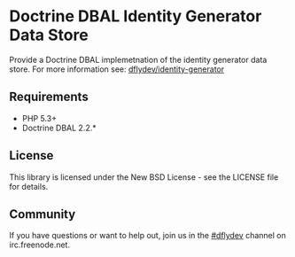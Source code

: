 Doctrine DBAL Identity Generator Data Store
===========================================

Provide a Doctrine DBAL implemetnation of the identity generator
data store. For more information see:
[dflydev/identity-generator](https://github.com/dflydev/dflydev-identity-generator)


Requirements
------------

 * PHP 5.3+
 * Doctrine DBAL 2.2.*


License
-------

This library is licensed under the New BSD License - see the LICENSE file
for details.


Community
---------

If you have questions or want to help out, join us in the
[#dflydev](irc://irc.freenode.net/#dflydev) channel on irc.freenode.net.
